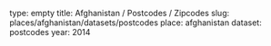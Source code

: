 type: empty
title: Afghanistan / Postcodes / Zipcodes
slug: places/afghanistan/datasets/postcodes
place: afghanistan
dataset: postcodes
year: 2014
